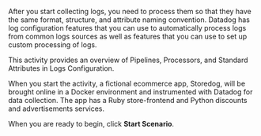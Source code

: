 After you start collecting logs, you need to process them so that they have the same format, structure, and attribute naming convention. Datadog has log configuration features that you can use to automatically process logs from common logs sources as well as features that you can use to set up custom processing of logs.

This activity provides an overview of Pipelines, Processors, and Standard Attributes in Logs Configuration.

When you start the activity, a fictional ecommerce app, Storedog, will be brought online in a Docker environment and instrumented with Datadog for data collection. The app has a Ruby store-frontend and Python discounts and advertisements services.

When you are ready to begin, click **Start Scenario**.